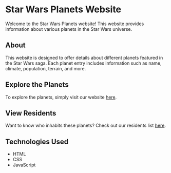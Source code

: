 # Star Wars Planets Website

Welcome to the Star Wars Planets website! This website provides information about various planets in the Star Wars universe.

## About

This website is designed to offer details about different planets featured in the Star Wars saga. Each planet entry includes information such as name, climate, population, terrain, and more.

## Explore the Planets

To explore the planets, simply visit our website [here]([https://your-website-url.com](https://danush-hub.github.io/Star-wars-API/)).

## View Residents

Want to know who inhabits these planets? Check out our residents list [here]([https://your-website-url.com/residents](https://danush-hub.github.io/Star-wars-API/residents.html)https://danush-hub.github.io/Star-wars-API/residents.html).

## Technologies Used

- HTML
- CSS
- JavaScript


